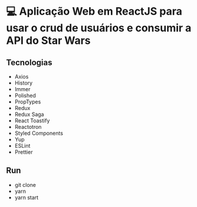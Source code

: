 # :computer: Aplicação Web em ReactJS para usar o crud de usuários e consumir a API do Star Wars

## Tecnologias

- Axios
- History
- Immer
- Polished
- PropTypes
- Redux
- Redux Saga
- React Toastify
- Reactotron
- Styled Components
- Yup
- ESLint
- Prettier

## Run

- git clone
- yarn
- yarn start
